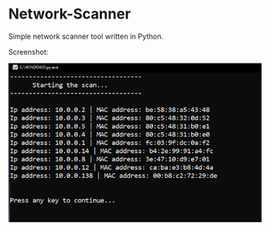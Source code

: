# Network-Scanner

Simple network scanner tool written in Python.

Screenshot:

![Alt text](https://github.com/Yuval567/Network-Scanner/blob/main/Screenshots/Screenshot1.png "")

